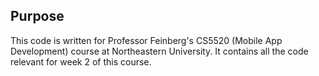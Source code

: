 ## Purpose
This code is written for Professor Feinberg's CS5520 (Mobile App Development) course at Northeastern University. It contains all the code relevant for week 2 of this course. 
